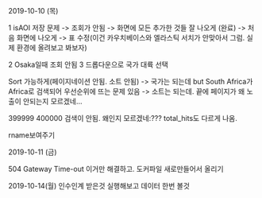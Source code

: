 2019-10-10 (목)

1 isAOI 저장 문제 -> 조회가 안됨
-> 화면에 모든 추가한 것들 잘 나오게 (완료)
-> 처음 화면에 나오게
-> 표 수정(이건 카우치베이스와 엘라스틱 서치가 안맞아서 그럼. 실제 환경에 올려보고 봐보자)

2 Osaka일때 조회 안됨
3 드롭다운으로 국가 대륙 선택




Sort 가능하게(페이지네이션 안됨. 소트 안됨)
-> 국가는 되는데 but South Africa가 Africa로 검색되어 우선순위에 뜨는 문제 있음
-> 소트는 되는데. 끝에 페이지가 왜 노출이 안되는지 모르겠네… 

399999
400000
검색이 안됨.
왜인지 모르겠네:??? total_hits도 다르게 나옴. 

rname보여주기




2019-10-11 (금)

504 Gateway Time-out 
이거만 해결하고.
도커파일 새로만들어서 올리기


2019-10-14(월)
인수인계 받은것 실행해보고
데이터 한번 볼것